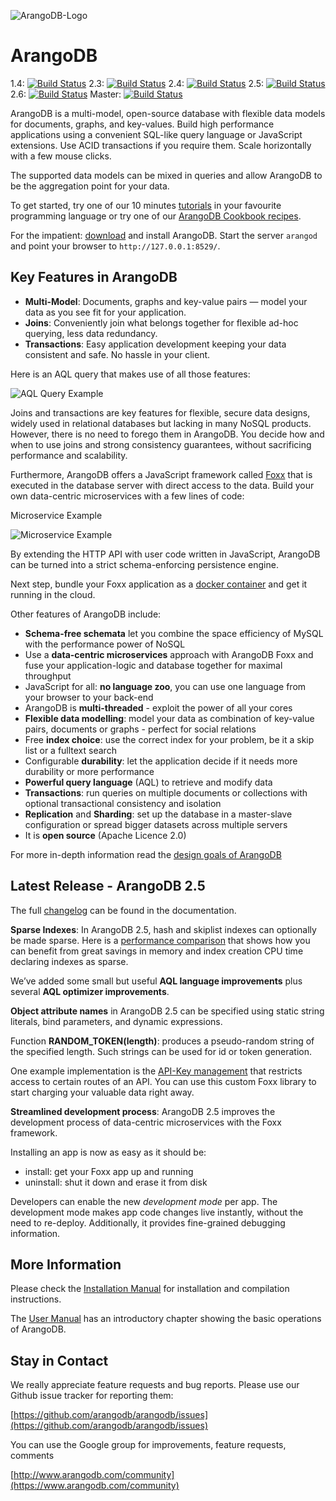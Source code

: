 ![ArangoDB-Logo](https://www.arangodb.com/wp-content/uploads/2012/10/logo_arangodb_transp.png)

ArangoDB
========

1.4: [![Build Status](https://secure.travis-ci.org/arangodb/arangodb.png?branch=1.4)](http://travis-ci.org/arangodb/arangodb)
2.3: [![Build Status](https://secure.travis-ci.org/arangodb/arangodb.png?branch=2.3)](http://travis-ci.org/arangodb/arangodb)
2.4: [![Build Status](https://secure.travis-ci.org/arangodb/arangodb.png?branch=2.4)](http://travis-ci.org/arangodb/arangodb)
2.5: [![Build Status](https://secure.travis-ci.org/arangodb/arangodb.png?branch=2.5)](http://travis-ci.org/arangodb/arangodb)
2.6: [![Build Status](https://secure.travis-ci.org/arangodb/arangodb.png?branch=2.6)](http://travis-ci.org/arangodb/arangodb)
Master: [![Build Status](https://secure.travis-ci.org/arangodb/arangodb.png?branch=master)](http://travis-ci.org/arangodb/arangodb)

ArangoDB is a multi-model, open-source database with flexible data models for documents, graphs, and key-values. Build high performance applications using a convenient SQL-like query language or JavaScript extensions. Use ACID transactions if you require them. Scale horizontally with a few mouse clicks.

The supported data models can be mixed in queries and allow ArangoDB to be the aggregation point for your data.

To get started, try one of our 10 minutes [tutorials](https://www.arangodb.com/tutorials) in your favourite programming language or try one of our [ArangoDB Cookbook recipes](https://docs.arangodb.com/cookbook).

For the impatient: [download](https://www.arangodb.com/download) and install ArangoDB. Start the server `arangod` and point your browser to `http://127.0.0.1:8529/`.

Key Features in ArangoDB
------------------------
* **Multi-Model**: Documents, graphs and key-value pairs — model your data as you see fit for your application.
* **Joins**: Conveniently join what belongs together for flexible ad-hoc querying, less data redundancy.
* **Transactions**: Easy application development keeping your data consistent and safe. No hassle in your client.

Here is an AQL query that makes use of all those features:

![AQL Query Example](https://www.arangodb.com/wp-content/uploads/2015/03/query_join.png)

Joins and transactions are key features for flexible, secure data designs, widely used in relational databases but lacking in many NoSQL products. However, there is no need to forego them in ArangoDB. You decide how and when to use joins and strong consistency guarantees, without sacrificing performance and scalability. 

Furthermore, ArangoDB offers a JavaScript framework called [Foxx](https://www.arangodb.com/foxx) that is executed in the database server with direct access to the data. Build your own data-centric microservices with a few lines of code:

Microservice Example

![Microservice Example](https://www.arangodb.com/wp-content/uploads/2015/03/microservice.png)

By extending the HTTP API with user code written in JavaScript, ArangoDB can be turned into a strict schema-enforcing persistence engine.

Next step, bundle your Foxx application as a [docker container](https://docs.arangodb.com/cookbook/UsingArangoDBNodeJSDocker.html) and get it running in the cloud.

Other features of ArangoDB include:

* **Schema-free schemata** let you combine the space efficiency of MySQL with the performance power of NoSQL
* Use a **data-centric microservices** approach with ArangoDB Foxx and fuse your application-logic and database together for maximal throughput
* JavaScript for all: **no language zoo**, you can use one language from your browser to your back-end
* ArangoDB is **multi-threaded** - exploit the power of all your cores
* **Flexible data modelling**: model your data as combination of key-value pairs, documents or graphs - perfect for social relations
* Free **index choice**: use the correct index for your problem, be it a skip list or a fulltext search
* Configurable **durability**: let the application decide if it needs more durability or more performance
* **Powerful query language** (AQL) to retrieve and modify data 
* **Transactions**: run queries on multiple documents or collections with optional transactional consistency and isolation
* **Replication** and **Sharding**: set up the database in a master-slave configuration or spread bigger datasets across multiple servers
* It is **open source** (Apache Licence 2.0)

For more in-depth information read the [design goals of ArangoDB](http://www.arangodb.com/2012/03/07/avocadodbs-design-objectives)


Latest Release - ArangoDB 2.5
-----------------

The full [changelog](https://docs.arangodb.com/) can be found in the documentation.

**Sparse Indexes**: In ArangoDB 2.5, hash and skiplist indexes can optionally be made sparse. Here is a [performance comparison](https://www.arangodb.com/2015/02/24/sparse-indexes-in-arangodb) that shows how you can benefit from great savings in memory and index creation CPU time declaring indexes as sparse.

We’ve added some small but useful **AQL language improvements** plus several **AQL optimizer improvements**.

**Object attribute names** in ArangoDB 2.5 can be specified using static string literals, bind parameters, and dynamic expressions.

Function **RANDOM_TOKEN(length)**: produces a pseudo-random string of the specified length. Such strings can be used for id or token generation.

One example implementation is the [API-Key management](https://www.arangodb.com/2015/03/05/using-api-keys) that restricts access to certain routes of an API. You can use this custom Foxx library to start charging your valuable data right away.
 
**Streamlined development process**: ArangoDB 2.5 improves the development process of data-centric microservices with the Foxx framework.

Installing an app is now as easy as it should be:
* install: get your Foxx app up and running
* uninstall: shut it down and erase it from disk

Developers can enable the new *development mode* per app. The development mode makes app code changes live instantly, without the need to re-deploy. Additionally, it provides fine-grained debugging information.


More Information
----------------

Please check the [Installation Manual](https://docs.arangodb.com/Installing/) for installation and compilation instructions.

The [User Manual](https://docs.arangodb.com/FirstSteps/) has an introductory chapter showing the basic operations of ArangoDB.


Stay in Contact
---------------

We really appreciate feature requests and bug reports. Please use our Github issue tracker for reporting them:

[https://github.com/arangodb/arangodb/issues](https://github.com/arangodb/arangodb/issues)

You can use the Google group for improvements, feature requests, comments 

[http://www.arangodb.com/community](https://www.arangodb.com/community)
